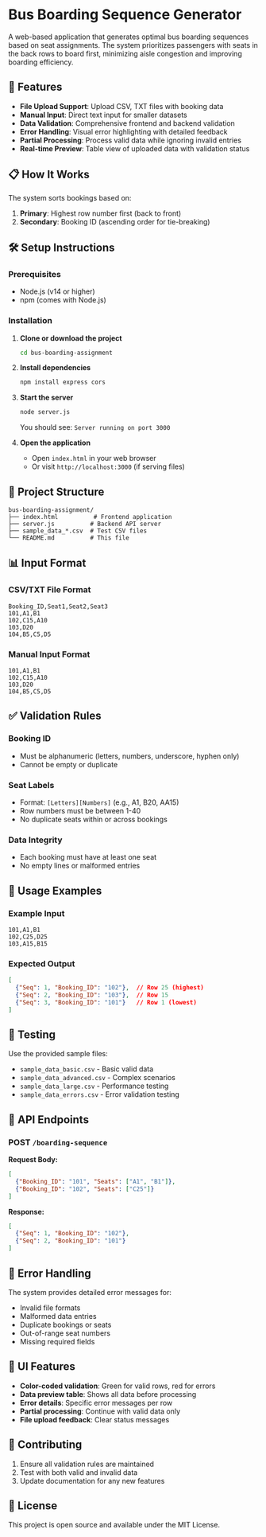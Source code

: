 # Bus Boarding Sequence Generator

A web-based application that generates optimal bus boarding sequences based on seat assignments. The system prioritizes passengers with seats in the back rows to board first, minimizing aisle congestion and improving boarding efficiency.

## 🚌 Features

- **File Upload Support**: Upload CSV, TXT files with booking data
- **Manual Input**: Direct text input for smaller datasets
- **Data Validation**: Comprehensive frontend and backend validation
- **Error Handling**: Visual error highlighting with detailed feedback
- **Partial Processing**: Process valid data while ignoring invalid entries
- **Real-time Preview**: Table view of uploaded data with validation status

## 📋 How It Works

The system sorts bookings based on:
1. **Primary**: Highest row number first (back to front)
2. **Secondary**: Booking ID (ascending order for tie-breaking)

## 🛠️ Setup Instructions

### Prerequisites
- Node.js (v14 or higher)
- npm (comes with Node.js)

### Installation

1. **Clone or download the project**
   ```bash
   cd bus-boarding-assignment
   ```

2. **Install dependencies**
   ```bash
   npm install express cors
   ```

3. **Start the server**
   ```bash
   node server.js
   ```
   You should see: `Server running on port 3000`

4. **Open the application**
   - Open `index.html` in your web browser
   - Or visit `http://localhost:3000` (if serving files)

## 📁 Project Structure

```
bus-boarding-assignment/
├── index.html          # Frontend application
├── server.js          # Backend API server
├── sample_data_*.csv  # Test CSV files
└── README.md          # This file
```

## 📊 Input Format

### CSV/TXT File Format
```csv
Booking_ID,Seat1,Seat2,Seat3
101,A1,B1
102,C15,A10
103,D20
104,B5,C5,D5
```

### Manual Input Format
```
101,A1,B1
102,C15,A10
103,D20
104,B5,C5,D5
```

## ✅ Validation Rules

### Booking ID
- Must be alphanumeric (letters, numbers, underscore, hyphen only)
- Cannot be empty or duplicate

### Seat Labels
- Format: `[Letters][Numbers]` (e.g., A1, B20, AA15)
- Row numbers must be between 1-40
- No duplicate seats within or across bookings

### Data Integrity
- Each booking must have at least one seat
- No empty lines or malformed entries

## 🎯 Usage Examples

### Example Input
```csv
101,A1,B1
102,C25,D25
103,A15,B15
```

### Expected Output
```json
[
  {"Seq": 1, "Booking_ID": "102"},  // Row 25 (highest)
  {"Seq": 2, "Booking_ID": "103"},  // Row 15
  {"Seq": 3, "Booking_ID": "101"}   // Row 1 (lowest)
]
```

## 🧪 Testing

Use the provided sample files:
- `sample_data_basic.csv` - Basic valid data
- `sample_data_advanced.csv` - Complex scenarios
- `sample_data_large.csv` - Performance testing
- `sample_data_errors.csv` - Error validation testing

## 🔧 API Endpoints

### POST `/boarding-sequence`
**Request Body:**
```json
[
  {"Booking_ID": "101", "Seats": ["A1", "B1"]},
  {"Booking_ID": "102", "Seats": ["C25"]}
]
```

**Response:**
```json
[
  {"Seq": 1, "Booking_ID": "102"},
  {"Seq": 2, "Booking_ID": "101"}
]
```

## 🚨 Error Handling

The system provides detailed error messages for:
- Invalid file formats
- Malformed data entries
- Duplicate bookings or seats
- Out-of-range seat numbers
- Missing required fields

## 🎨 UI Features

- **Color-coded validation**: Green for valid rows, red for errors
- **Data preview table**: Shows all data before processing
- **Error details**: Specific error messages per row
- **Partial processing**: Continue with valid data only
- **File upload feedback**: Clear status messages

## 🤝 Contributing

1. Ensure all validation rules are maintained
2. Test with both valid and invalid data
3. Update documentation for any new features

## 📄 License

This project is open source and available under the MIT License.